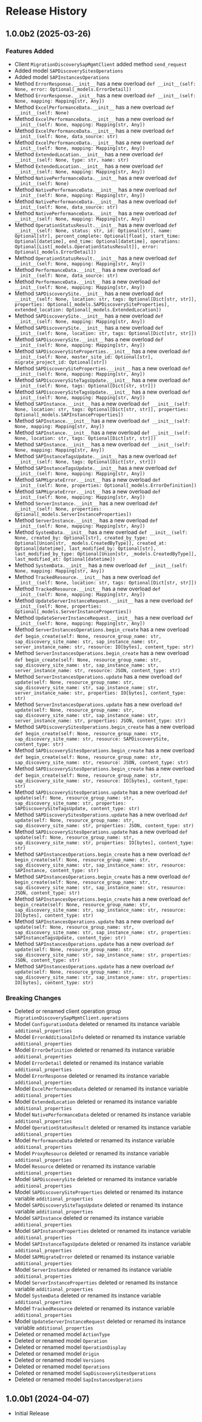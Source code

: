 # Release History

## 1.0.0b2 (2025-03-26)

### Features Added

  - Client `MigrationDiscoverySapMgmtClient` added method `send_request`
  - Added model `SAPDiscoverySitesOperations`
  - Added model `SAPInstancesOperations`
  - Method `ErrorResponse.__init__` has a new overload `def __init__(self: None, error: Optional[_models.ErrorDetail])`
  - Method `ErrorResponse.__init__` has a new overload `def __init__(self: None, mapping: Mapping[str, Any])`
  - Method `ExcelPerformanceData.__init__` has a new overload `def __init__(self: None)`
  - Method `ExcelPerformanceData.__init__` has a new overload `def __init__(self: None, mapping: Mapping[str, Any])`
  - Method `ExcelPerformanceData.__init__` has a new overload `def __init__(self: None, data_source: str)`
  - Method `ExcelPerformanceData.__init__` has a new overload `def __init__(self: None, mapping: Mapping[str, Any])`
  - Method `ExtendedLocation.__init__` has a new overload `def __init__(self: None, type: str, name: str)`
  - Method `ExtendedLocation.__init__` has a new overload `def __init__(self: None, mapping: Mapping[str, Any])`
  - Method `NativePerformanceData.__init__` has a new overload `def __init__(self: None)`
  - Method `NativePerformanceData.__init__` has a new overload `def __init__(self: None, mapping: Mapping[str, Any])`
  - Method `NativePerformanceData.__init__` has a new overload `def __init__(self: None, data_source: str)`
  - Method `NativePerformanceData.__init__` has a new overload `def __init__(self: None, mapping: Mapping[str, Any])`
  - Method `OperationStatusResult.__init__` has a new overload `def __init__(self: None, status: str, id: Optional[str], name: Optional[str], percent_complete: Optional[float], start_time: Optional[datetime], end_time: Optional[datetime], operations: Optional[List[_models.OperationStatusResult]], error: Optional[_models.ErrorDetail])`
  - Method `OperationStatusResult.__init__` has a new overload `def __init__(self: None, mapping: Mapping[str, Any])`
  - Method `PerformanceData.__init__` has a new overload `def __init__(self: None, data_source: str)`
  - Method `PerformanceData.__init__` has a new overload `def __init__(self: None, mapping: Mapping[str, Any])`
  - Method `SAPDiscoverySite.__init__` has a new overload `def __init__(self: None, location: str, tags: Optional[Dict[str, str]], properties: Optional[_models.SAPDiscoverySiteProperties], extended_location: Optional[_models.ExtendedLocation])`
  - Method `SAPDiscoverySite.__init__` has a new overload `def __init__(self: None, mapping: Mapping[str, Any])`
  - Method `SAPDiscoverySite.__init__` has a new overload `def __init__(self: None, location: str, tags: Optional[Dict[str, str]])`
  - Method `SAPDiscoverySite.__init__` has a new overload `def __init__(self: None, mapping: Mapping[str, Any])`
  - Method `SAPDiscoverySiteProperties.__init__` has a new overload `def __init__(self: None, master_site_id: Optional[str], migrate_project_id: Optional[str])`
  - Method `SAPDiscoverySiteProperties.__init__` has a new overload `def __init__(self: None, mapping: Mapping[str, Any])`
  - Method `SAPDiscoverySiteTagsUpdate.__init__` has a new overload `def __init__(self: None, tags: Optional[Dict[str, str]])`
  - Method `SAPDiscoverySiteTagsUpdate.__init__` has a new overload `def __init__(self: None, mapping: Mapping[str, Any])`
  - Method `SAPInstance.__init__` has a new overload `def __init__(self: None, location: str, tags: Optional[Dict[str, str]], properties: Optional[_models.SAPInstanceProperties])`
  - Method `SAPInstance.__init__` has a new overload `def __init__(self: None, mapping: Mapping[str, Any])`
  - Method `SAPInstance.__init__` has a new overload `def __init__(self: None, location: str, tags: Optional[Dict[str, str]])`
  - Method `SAPInstance.__init__` has a new overload `def __init__(self: None, mapping: Mapping[str, Any])`
  - Method `SAPInstanceTagsUpdate.__init__` has a new overload `def __init__(self: None, tags: Optional[Dict[str, str]])`
  - Method `SAPInstanceTagsUpdate.__init__` has a new overload `def __init__(self: None, mapping: Mapping[str, Any])`
  - Method `SAPMigrateError.__init__` has a new overload `def __init__(self: None, properties: Optional[_models.ErrorDefinition])`
  - Method `SAPMigrateError.__init__` has a new overload `def __init__(self: None, mapping: Mapping[str, Any])`
  - Method `ServerInstance.__init__` has a new overload `def __init__(self: None, properties: Optional[_models.ServerInstanceProperties])`
  - Method `ServerInstance.__init__` has a new overload `def __init__(self: None, mapping: Mapping[str, Any])`
  - Method `SystemData.__init__` has a new overload `def __init__(self: None, created_by: Optional[str], created_by_type: Optional[Union[str, _models.CreatedByType]], created_at: Optional[datetime], last_modified_by: Optional[str], last_modified_by_type: Optional[Union[str, _models.CreatedByType]], last_modified_at: Optional[datetime])`
  - Method `SystemData.__init__` has a new overload `def __init__(self: None, mapping: Mapping[str, Any])`
  - Method `TrackedResource.__init__` has a new overload `def __init__(self: None, location: str, tags: Optional[Dict[str, str]])`
  - Method `TrackedResource.__init__` has a new overload `def __init__(self: None, mapping: Mapping[str, Any])`
  - Method `UpdateServerInstanceRequest.__init__` has a new overload `def __init__(self: None, properties: Optional[_models.ServerInstanceProperties])`
  - Method `UpdateServerInstanceRequest.__init__` has a new overload `def __init__(self: None, mapping: Mapping[str, Any])`
  - Method `ServerInstancesOperations.begin_create` has a new overload `def begin_create(self: None, resource_group_name: str, sap_discovery_site_name: str, sap_instance_name: str, server_instance_name: str, resource: IO[bytes], content_type: str)`
  - Method `ServerInstancesOperations.begin_create` has a new overload `def begin_create(self: None, resource_group_name: str, sap_discovery_site_name: str, sap_instance_name: str, server_instance_name: str, resource: JSON, content_type: str)`
  - Method `ServerInstancesOperations.update` has a new overload `def update(self: None, resource_group_name: str, sap_discovery_site_name: str, sap_instance_name: str, server_instance_name: str, properties: IO[bytes], content_type: str)`
  - Method `ServerInstancesOperations.update` has a new overload `def update(self: None, resource_group_name: str, sap_discovery_site_name: str, sap_instance_name: str, server_instance_name: str, properties: JSON, content_type: str)`
  - Method `SAPDiscoverySitesOperations.begin_create` has a new overload `def begin_create(self: None, resource_group_name: str, sap_discovery_site_name: str, resource: SAPDiscoverySite, content_type: str)`
  - Method `SAPDiscoverySitesOperations.begin_create` has a new overload `def begin_create(self: None, resource_group_name: str, sap_discovery_site_name: str, resource: JSON, content_type: str)`
  - Method `SAPDiscoverySitesOperations.begin_create` has a new overload `def begin_create(self: None, resource_group_name: str, sap_discovery_site_name: str, resource: IO[bytes], content_type: str)`
  - Method `SAPDiscoverySitesOperations.update` has a new overload `def update(self: None, resource_group_name: str, sap_discovery_site_name: str, properties: SAPDiscoverySiteTagsUpdate, content_type: str)`
  - Method `SAPDiscoverySitesOperations.update` has a new overload `def update(self: None, resource_group_name: str, sap_discovery_site_name: str, properties: JSON, content_type: str)`
  - Method `SAPDiscoverySitesOperations.update` has a new overload `def update(self: None, resource_group_name: str, sap_discovery_site_name: str, properties: IO[bytes], content_type: str)`
  - Method `SAPInstancesOperations.begin_create` has a new overload `def begin_create(self: None, resource_group_name: str, sap_discovery_site_name: str, sap_instance_name: str, resource: SAPInstance, content_type: str)`
  - Method `SAPInstancesOperations.begin_create` has a new overload `def begin_create(self: None, resource_group_name: str, sap_discovery_site_name: str, sap_instance_name: str, resource: JSON, content_type: str)`
  - Method `SAPInstancesOperations.begin_create` has a new overload `def begin_create(self: None, resource_group_name: str, sap_discovery_site_name: str, sap_instance_name: str, resource: IO[bytes], content_type: str)`
  - Method `SAPInstancesOperations.update` has a new overload `def update(self: None, resource_group_name: str, sap_discovery_site_name: str, sap_instance_name: str, properties: SAPInstanceTagsUpdate, content_type: str)`
  - Method `SAPInstancesOperations.update` has a new overload `def update(self: None, resource_group_name: str, sap_discovery_site_name: str, sap_instance_name: str, properties: JSON, content_type: str)`
  - Method `SAPInstancesOperations.update` has a new overload `def update(self: None, resource_group_name: str, sap_discovery_site_name: str, sap_instance_name: str, properties: IO[bytes], content_type: str)`

### Breaking Changes

  - Deleted or renamed client operation group `MigrationDiscoverySapMgmtClient.operations`
  - Model `ConfigurationData` deleted or renamed its instance variable `additional_properties`
  - Model `ErrorAdditionalInfo` deleted or renamed its instance variable `additional_properties`
  - Model `ErrorDefinition` deleted or renamed its instance variable `additional_properties`
  - Model `ErrorDetail` deleted or renamed its instance variable `additional_properties`
  - Model `ErrorResponse` deleted or renamed its instance variable `additional_properties`
  - Model `ExcelPerformanceData` deleted or renamed its instance variable `additional_properties`
  - Model `ExtendedLocation` deleted or renamed its instance variable `additional_properties`
  - Model `NativePerformanceData` deleted or renamed its instance variable `additional_properties`
  - Model `OperationStatusResult` deleted or renamed its instance variable `additional_properties`
  - Model `PerformanceData` deleted or renamed its instance variable `additional_properties`
  - Model `ProxyResource` deleted or renamed its instance variable `additional_properties`
  - Model `Resource` deleted or renamed its instance variable `additional_properties`
  - Model `SAPDiscoverySite` deleted or renamed its instance variable `additional_properties`
  - Model `SAPDiscoverySiteProperties` deleted or renamed its instance variable `additional_properties`
  - Model `SAPDiscoverySiteTagsUpdate` deleted or renamed its instance variable `additional_properties`
  - Model `SAPInstance` deleted or renamed its instance variable `additional_properties`
  - Model `SAPInstanceProperties` deleted or renamed its instance variable `additional_properties`
  - Model `SAPInstanceTagsUpdate` deleted or renamed its instance variable `additional_properties`
  - Model `SAPMigrateError` deleted or renamed its instance variable `additional_properties`
  - Model `ServerInstance` deleted or renamed its instance variable `additional_properties`
  - Model `ServerInstanceProperties` deleted or renamed its instance variable `additional_properties`
  - Model `SystemData` deleted or renamed its instance variable `additional_properties`
  - Model `TrackedResource` deleted or renamed its instance variable `additional_properties`
  - Model `UpdateServerInstanceRequest` deleted or renamed its instance variable `additional_properties`
  - Deleted or renamed model `ActionType`
  - Deleted or renamed model `Operation`
  - Deleted or renamed model `OperationDisplay`
  - Deleted or renamed model `Origin`
  - Deleted or renamed model `Versions`
  - Deleted or renamed model `Operations`
  - Deleted or renamed model `SapDiscoverySitesOperations`
  - Deleted or renamed model `SapInstancesOperations`

## 1.0.0b1 (2024-04-07)

* Initial Release
